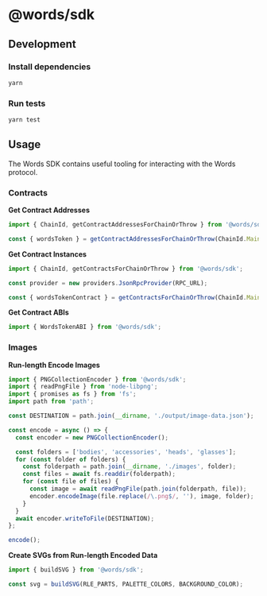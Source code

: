 # @words/sdk

## Development

### Install dependencies

```sh
yarn
```

### Run tests

```sh
yarn test
```

## Usage

The Words SDK contains useful tooling for interacting with the Words protocol.

### Contracts

**Get Contract Addresses**

```ts
import { ChainId, getContractAddressesForChainOrThrow } from '@words/sdk';

const { wordsToken } = getContractAddressesForChainOrThrow(ChainId.Mainnet);
```

**Get Contract Instances**

```ts
import { ChainId, getContractsForChainOrThrow } from '@words/sdk';

const provider = new providers.JsonRpcProvider(RPC_URL);

const { wordsTokenContract } = getContractsForChainOrThrow(ChainId.Mainnet, provider);
```

**Get Contract ABIs**

```ts
import { WordsTokenABI } from '@words/sdk';
```

### Images

**Run-length Encode Images**

```ts
import { PNGCollectionEncoder } from '@words/sdk';
import { readPngFile } from 'node-libpng';
import { promises as fs } from 'fs';
import path from 'path';

const DESTINATION = path.join(__dirname, './output/image-data.json');

const encode = async () => {
  const encoder = new PNGCollectionEncoder();

  const folders = ['bodies', 'accessories', 'heads', 'glasses'];
  for (const folder of folders) {
    const folderpath = path.join(__dirname, './images', folder);
    const files = await fs.readdir(folderpath);
    for (const file of files) {
      const image = await readPngFile(path.join(folderpath, file));
      encoder.encodeImage(file.replace(/\.png$/, ''), image, folder);
    }
  }
  await encoder.writeToFile(DESTINATION);
};

encode();
```

**Create SVGs from Run-length Encoded Data**

```ts
import { buildSVG } from '@words/sdk';

const svg = buildSVG(RLE_PARTS, PALETTE_COLORS, BACKGROUND_COLOR);
```
